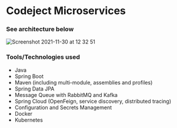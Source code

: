 # Codeject Microservices

### See architecture below

![Screenshot 2021-11-30 at 12 32 51](https://user-images.githubusercontent.com/40702606/144061535-7a42e85b-59d6-4f7f-9c35-18a48b49e6de.png)


### Tools/Technologies used

- Java
- Spring Boot
- Maven (including multi-module, assemblies and profiles)
- Spring Data JPA
- Message Queue with RabbitMQ and Kafka
- Spring Cloud (OpenFeign, service discovery, distributed tracing)
- Configuration and Secrets Management
- Docker
- Kubernetes